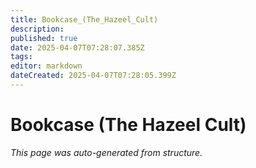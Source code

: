```yaml
---
title: Bookcase_(The_Hazeel_Cult)
description: 
published: true
date: 2025-04-07T07:28:07.385Z
tags: 
editor: markdown
dateCreated: 2025-04-07T07:28:05.399Z
---
```


# Bookcase (The Hazeel Cult)

*This page was auto-generated from structure.*